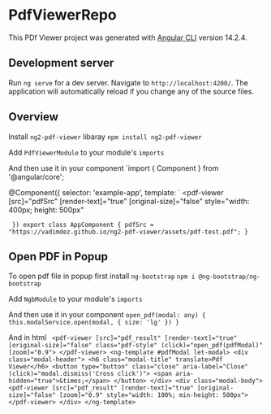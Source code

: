 # PdfViewerRepo

This PDf Viewer project was generated with [Angular CLI](https://github.com/angular/angular-cli) version 14.2.4.

## Development server

Run `ng serve` for a dev server. Navigate to `http://localhost:4200/`. The application will automatically reload if you change any of the source files.

## Overview

Install `ng2-pdf-viewer` libaray
`npm install ng2-pdf-viewer`

Add `PdfViewerModule` to your module's `imports`

And then use it in your component
`import { Component } from '@angular/core';

@Component({
  selector: 'example-app',
  template: `
  <pdf-viewer [src]="pdfSrc"
              [render-text]="true"
              [original-size]="false"
              style="width: 400px; height: 500px"
  ></pdf-viewer>
  `
})
export class AppComponent {
  pdfSrc = "https://vadimdez.github.io/ng2-pdf-viewer/assets/pdf-test.pdf";
}`

## Open PDF in Popup

To open pdf file in popup first install `ng-bootstrap`
`npm i @ng-bootstrap/ng-bootstrap`

Add `NgbModule` to your module's `imports`

And then use it in your component
`open_pdf(modal: any) {
    this.modalService.open(modal, { size: 'lg' })
  }`

 And in html
 ` <pdf-viewer [src]="pdf_result" [render-text]="true" [original-size]="false"
        class="pdf-style" (click)="open_pdf(pdfModal)" [zoom]="0.9">
    </pdf-viewer>
    <ng-template #pdfModal let-modal>
    <div class="modal-header">
        <h6 class="modal-title" translate>Pdf Viewer</h6>
        <button type="button" class="close" aria-label="Close" (click)="modal.dismiss('Cross click')">
            <span aria-hidden="true">&times;</span>
        </button>
    </div>
    <div class="modal-body">
        <pdf-viewer [src]="pdf_result" [render-text]="true" [original-size]="false" [zoom]="0.9"
        style="width: 100%; min-height: 500px"></pdf-viewer>
    </div>
</ng-template>`



